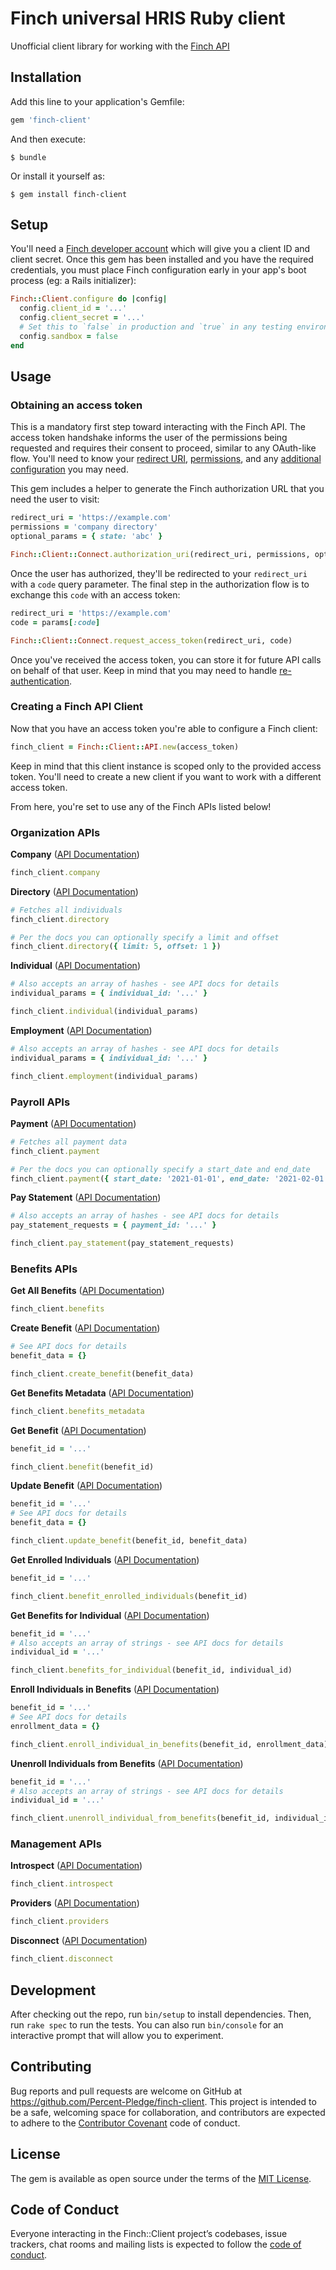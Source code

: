 # Finch universal HRIS Ruby client

Unofficial client library for working with the [Finch API](https://developer.tryfinch.com/)

## Installation

Add this line to your application's Gemfile:

```ruby
gem 'finch-client'
```

And then execute:

    $ bundle

Or install it yourself as:

    $ gem install finch-client

## Setup

You'll need a [Finch developer account](https://developer.tryfinch.com/docs/reference/ZG9jOjI4NjYxNDQ4-registration) which will give you a client ID and client secret. Once this gem has been installed and you have the required credentials, you must place Finch configuration early in your app's boot process (eg: a Rails initializer):

```ruby
Finch::Client.configure do |config|
  config.client_id = '...'
  config.client_secret = '...'
  # Set this to `false` in production and `true` in any testing environment
  config.sandbox = false
end
```

## Usage

### Obtaining an access token

This is a mandatory first step toward interacting with the Finch API. The access token handshake informs the user of the permissions being requested and requires their consent to proceed, similar to any OAuth-like flow. You'll need to know your [redirect URI](https://developer.tryfinch.com/docs/reference/ZG9jOjMxOTg1NTI2-redirect-ur-is), [permissions](https://developer.tryfinch.com/docs/reference/ZG9jOjMxOTg1NTI3-permissions), and any [additional configuration](https://developer.tryfinch.com/docs/reference/ZG9jOjMyMDI2ODg3-your-application-redirects-to-connect#open-connect) you may need.

This gem includes a helper to generate the Finch authorization URL that you need the user to visit:

```ruby
redirect_uri = 'https://example.com'
permissions = 'company directory'
optional_params = { state: 'abc' }

Finch::Client::Connect.authorization_uri(redirect_uri, permissions, optional_params)
```

Once the user has authorized, they'll be redirected to your `redirect_uri` with a `code` query parameter. The final step in the authorization flow is to exchange this `code` with an access token:

```ruby
redirect_uri = 'https://example.com'
code = params[:code]

Finch::Client::Connect.request_access_token(redirect_uri, code)
```

Once you've received the access token, you can store it for future API calls on behalf of that user. Keep in mind that you may need to handle [re-authentication](https://developer.tryfinch.com/docs/reference/ZG9jOjMxOTg1NTI0-re-authentication).

### Creating a Finch API Client

Now that you have an access token you're able to configure a Finch client:

```ruby
finch_client = Finch::Client::API.new(access_token)
```

Keep in mind that this client instance is scoped only to the provided access token. You'll need to create a new client if you want to work with a different access token.

From here, you're set to use any of the Finch APIs listed below!

### Organization APIs

**Company** ([API Documentation](https://developer.tryfinch.com/docs/reference/b3A6MTcxMzYwODg-company))

```ruby
finch_client.company
```

**Directory** ([API Documentation](https://developer.tryfinch.com/docs/reference/b3A6MTcxMzYwODk-directory))

```ruby
# Fetches all individuals
finch_client.directory

# Per the docs you can optionally specify a limit and offset
finch_client.directory({ limit: 5, offset: 1 })
```

**Individual** ([API Documentation](https://developer.tryfinch.com/docs/reference/b3A6MTcxMzYwOTA-individual))

```ruby
# Also accepts an array of hashes - see API docs for details
individual_params = { individual_id: '...' }

finch_client.individual(individual_params)
```

**Employment** ([API Documentation](https://developer.tryfinch.com/docs/reference/b3A6MTcxMzYwOTE-employment))

```ruby
# Also accepts an array of hashes - see API docs for details
individual_params = { individual_id: '...' }

finch_client.employment(individual_params)
```

### Payroll APIs

**Payment** ([API Documentation](https://developer.tryfinch.com/docs/reference/b3A6MTcxMzYwOTI-payment))

```ruby
# Fetches all payment data
finch_client.payment

# Per the docs you can optionally specify a start_date and end_date
finch_client.payment({ start_date: '2021-01-01', end_date: '2021-02-01' })
```

**Pay Statement** ([API Documentation](https://developer.tryfinch.com/docs/reference/b3A6MTcxMzYwOTM-pay-statement))

```ruby
# Also accepts an array of hashes - see API docs for details
pay_statement_requests = { payment_id: '...' }

finch_client.pay_statement(pay_statement_requests)
```

### Benefits APIs

**Get All Benefits** ([API Documentation](https://developer.tryfinch.com/docs/reference/b3A6MTg4Mzc2MTg-get-all-benefits))

```ruby
finch_client.benefits
```

**Create Benefit** ([API Documentation](https://developer.tryfinch.com/docs/reference/b3A6MTg4Mzc2MTk-create-benefit))

```ruby
# See API docs for details
benefit_data = {}

finch_client.create_benefit(benefit_data)
```

**Get Benefits Metadata** ([API Documentation](https://developer.tryfinch.com/docs/reference/b3A6MTg4Mzc2MjA-get-benefits-metadata))

```ruby
finch_client.benefits_metadata
```

**Get Benefit** ([API Documentation](https://developer.tryfinch.com/docs/reference/b3A6MjE4NDU0NTE-get-benefit))

```ruby
benefit_id = '...'

finch_client.benefit(benefit_id)
```

**Update Benefit** ([API Documentation](https://developer.tryfinch.com/docs/reference/b3A6MjE4NDU0NTI-update-benefit))

```ruby
benefit_id = '...'
# See API docs for details
benefit_data = {}

finch_client.update_benefit(benefit_id, benefit_data)
```

**Get Enrolled Individuals** ([API Documentation](https://developer.tryfinch.com/docs/reference/b3A6MjE4NDU0NTM-get-enrolled-individuals))

```ruby
benefit_id = '...'

finch_client.benefit_enrolled_individuals(benefit_id)
```

**Get Benefits for Individual** ([API Documentation](https://developer.tryfinch.com/docs/reference/b3A6MjE4NDU0NTQ-get-benefits-for-individuals))

```ruby
benefit_id = '...'
# Also accepts an array of strings - see API docs for details
individual_id = '...'

finch_client.benefits_for_individual(benefit_id, individual_id)
```

**Enroll Individuals in Benefits** ([API Documentation](https://developer.tryfinch.com/docs/reference/b3A6MjE4NDU0NTU-enroll-individuals-in-benefits))

```ruby
benefit_id = '...'
# See API docs for details
enrollment_data = {}

finch_client.enroll_individual_in_benefits(benefit_id, enrollment_data)
```

**Unenroll Individuals from Benefits** ([API Documentation](https://developer.tryfinch.com/docs/reference/b3A6MjE4NDU0NTY-unenroll-individuals-from-benefits))

```ruby
benefit_id = '...'
# Also accepts an array of strings - see API docs for details
individual_id = '...'

finch_client.unenroll_individual_from_benefits(benefit_id, individual_id)
```

### Management APIs

**Introspect** ([API Documentation](https://developer.tryfinch.com/docs/reference/b3A6MTc3MTk2Njk-introspect))

```ruby
finch_client.introspect
```

**Providers** ([API Documentation](https://developer.tryfinch.com/docs/reference/b3A6MTc3MTk2Njg-providers))

```ruby
finch_client.providers
```

**Disconnect** ([API Documentation](https://developer.tryfinch.com/docs/reference/b3A6MTc3MTk2NzA-disconnect))

```ruby
finch_client.disconnect
```

## Development

After checking out the repo, run `bin/setup` to install dependencies. Then, run `rake spec` to run the tests. You can also run `bin/console` for an interactive prompt that will allow you to experiment.

## Contributing

Bug reports and pull requests are welcome on GitHub at https://github.com/Percent-Pledge/finch-client. This project is intended to be a safe, welcoming space for collaboration, and contributors are expected to adhere to the [Contributor Covenant](http://contributor-covenant.org) code of conduct.

## License

The gem is available as open source under the terms of the [MIT License](https://opensource.org/licenses/MIT).

## Code of Conduct

Everyone interacting in the Finch::Client project’s codebases, issue trackers, chat rooms and mailing lists is expected to follow the [code of conduct](https://github.com/[USERNAME]/finch-client/blob/master/CODE_OF_CONDUCT.md).
